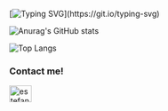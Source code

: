[![Typing SVG](https://readme-typing-svg.herokuapp.com?font=IBM+Plex+Mono&color=1F86F7&size=30&center=true&vCenter=true&lines=Hey+There!+I'm+Fermin.)](https://git.io/typing-svg)

![Anurag's GitHub stats](https://github-readme-stats.vercel.app/api?username=FerminLasarte&show_icons=true&theme=cobalt)

![Top Langs](https://github-readme-stats.vercel.app/api/top-langs/?username=FerminLasarte&layout=compact&show_icons=true&theme=cobalt)

<h3 align="left">Contact me!</h3>
<p align="left">
<a href="https://www.linkedin.com/in/fermin-lasarte-15873a203/" target="blank"><img align="center" src="https://raw.githubusercontent.com/rahuldkjain/github-profile-readme-generator/master/src/images/icons/Social/linked-in-alt.svg" alt="estefania-santana" height="30" width="40" /></a>
</p>
